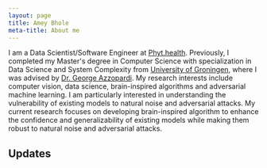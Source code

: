 ```yaml
---
layout: page
title: Amey Bhole
meta-title: About me
---
```

<div id="aboutme-section">

<p class="about-text">
I am a Data Scientist/Software Engineer at <a target="_blank" href="https://phyt.health/"> Phyt.health</a>. Previously, I completed my Master's degree in Computer Science with specialization in Data Science and System Complexity from <a target="_blank" href="https://www.rug.nl/masters/computing-science/?lang=en"> University of Groningen</a>, where I was advised by <a target="_blank" href="http://www.cs.rug.nl/~george/"> Dr. George Azzopardi</a>. My research interests include computer vision, data science, brain-inspired algorithms and adversarial machine learning. I am particularly interested in understanding the vulnerability of existing models to natural noise and adversarial attacks. My current research focuses on developing brain-inspired algorithm to enhance the confidence and generalizability of existing models while making them robust to natural noise and adversarial attacks.
</p>
</div>

## Updates

